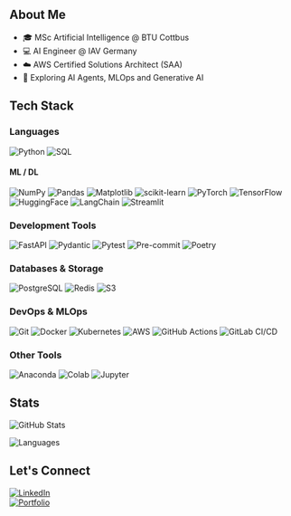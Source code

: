 ## About Me
- 🎓 MSc Artificial Intelligence @ BTU Cottbus  
- 💻 AI Engineer @ IAV Germany  
- ☁️ AWS Certified Solutions Architect (SAA)
- 🤖 Exploring AI Agents, MLOps and Generative AI 

## Tech Stack  

### Languages  
![Python](https://img.shields.io/badge/Python-3776AB?style=flat-square&logo=python&logoColor=white) 
![SQL](https://img.shields.io/badge/SQL-003B57?style=flat-square&logo=postgresql&logoColor=white)  

#### ML / DL  
![NumPy](https://img.shields.io/badge/NumPy-013243?style=flat-square&logo=numpy&logoColor=white) 
![Pandas](https://img.shields.io/badge/Pandas-150458?style=flat-square&logo=pandas&logoColor=white) 
![Matplotlib](https://img.shields.io/badge/Matplotlib-ffffff?style=flat-square&logo=plotly&logoColor=black) 
![scikit-learn](https://img.shields.io/badge/scikit--learn-F7931E?style=flat-square&logo=scikit-learn&logoColor=white) 
![PyTorch](https://img.shields.io/badge/PyTorch-EE4C2C?style=flat-square&logo=pytorch&logoColor=white) 
![TensorFlow](https://img.shields.io/badge/TensorFlow-FF6F00?style=flat-square&logo=tensorflow&logoColor=white) 
![HuggingFace](https://img.shields.io/badge/HuggingFace-FFD21E?style=flat-square&logo=huggingface&logoColor=black) 
![LangChain](https://img.shields.io/badge/LangChain-0E83CD?style=flat-square&logo=chainlink&logoColor=white) 
![Streamlit](https://img.shields.io/badge/Streamlit-FF4B4B?style=flat-square&logo=streamlit&logoColor=white)  

### Development Tools  
![FastAPI](https://img.shields.io/badge/FastAPI-009688?style=flat-square&logo=fastapi&logoColor=white) 
![Pydantic](https://img.shields.io/badge/Pydantic-E92063?style=flat-square&logo=pydantic&logoColor=white) 
![Pytest](https://img.shields.io/badge/Pytest-0A9EDC?style=flat-square&logo=pytest&logoColor=white) 
![Pre-commit](https://img.shields.io/badge/Pre--commit-FAB040?style=flat-square&logo=pre-commit&logoColor=black) 
![Poetry](https://img.shields.io/badge/Poetry-60A5FA?style=flat-square&logo=poetry&logoColor=white)  

### Databases & Storage  
![PostgreSQL](https://img.shields.io/badge/PostgreSQL-316192?style=flat-square&logo=postgresql&logoColor=white) 
![Redis](https://img.shields.io/badge/Redis-DC382D?style=flat-square&logo=redis&logoColor=white) 
![S3](https://img.shields.io/badge/S3-569A31?style=flat-square&logo=amazon-s3&logoColor=white)  

### DevOps & MLOps  
![Git](https://img.shields.io/badge/Git-F05032?style=flat-square&logo=git&logoColor=white) 
![Docker](https://img.shields.io/badge/Docker-2496ED?style=flat-square&logo=docker&logoColor=white) 
![Kubernetes](https://img.shields.io/badge/Kubernetes-326CE5?style=flat-square&logo=kubernetes&logoColor=white) 
![AWS](https://img.shields.io/badge/AWS-FF9900?style=flat-square&logo=amazonaws&logoColor=white) 
![GitHub Actions](https://img.shields.io/badge/GitHub%20Actions-2088FF?style=flat-square&logo=github-actions&logoColor=white) 
![GitLab CI/CD](https://img.shields.io/badge/GitLab%20CI%2FCD-FC6D26?style=flat-square&logo=gitlab&logoColor=white)  

### Other Tools  
![Anaconda](https://img.shields.io/badge/Conda-44A833?style=flat-square&logo=anaconda&logoColor=white) 
![Colab](https://img.shields.io/badge/Colab-F9AB00?style=flat-square&logo=google-colab&logoColor=white) 
![Jupyter](https://img.shields.io/badge/Jupyter-F37626?style=flat-square&logo=jupyter&logoColor=white)  


## Stats
![GitHub Stats](https://github-readme-stats.vercel.app/api?username=Rithub14&show_icons=true&count_private=true&include_all_commits=true&theme=default&custom_title=GitHub%20Stats&line_height=24&hide_rank=true&hide_title=false&hide=contribs&card_width=400)

![Languages](https://github-readme-stats.vercel.app/api/top-langs/?username=Rithub14&layout=compact&hide=jupyter%20notebook&theme=default&custom_title=Top%20Languages&langs_count=4&card_width=400)

## Let's Connect  
[![LinkedIn](https://img.shields.io/badge/LinkedIn-blue?style=flat&logo=linkedin)](https://www.linkedin.com/in/rizwan-aslam-cs/)  
[![Portfolio](https://img.shields.io/badge/Portfolio-000?style=flat&logo=vercel&logoColor=white)](https://rizwan-aslam.netlify.app/)
